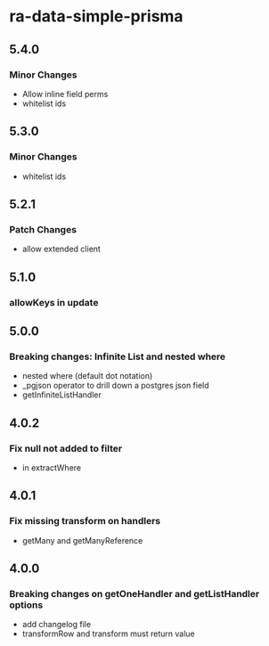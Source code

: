 # ra-data-simple-prisma

## 5.4.0

### Minor Changes

- Allow inline field perms
- whitelist ids

## 5.3.0

### Minor Changes

- whitelist ids

## 5.2.1

### Patch Changes

- allow extended client

## 5.1.0

### allowKeys in update

## 5.0.0

### Breaking changes: Infinite List and nested where

- nested where (default dot notation)
- \_pgjson operator to drill down a postgres json field
- getInfiniteListHandler

## 4.0.2

### Fix null not added to filter

- in extractWhere

## 4.0.1

### Fix missing transform on handlers

- getMany and getManyReference

## 4.0.0

### Breaking changes on getOneHandler and getListHandler options

- add changelog file
- transformRow and transform must return value
